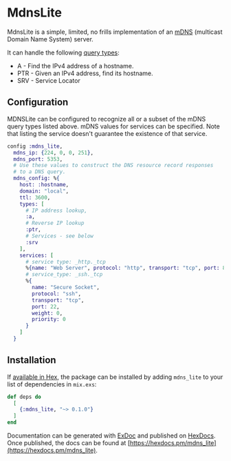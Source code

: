 # MdnsLite

MdnsLite is a simple, limited, no frills implementation of an
[mDNS](https://en.wikipedia.org/wiki/Multicast_DNS) (multicast Domain Name System)
server.

It can handle the following [query types](https://en.wikipedia.org/wiki/List_of_DNS_record_types):
* A - Find the IPv4 address of a hostname.
* PTR - Given an IPv4 address, find its hostname.
* SRV - Service Locator

## Configuration
MDNSLite can be configured to recognize all or a subset of the
mDNS query types listed above. mDNS values for services can be specified. Note that
listing the service doesn't guarantee the existence of that service.
```Elixir
config :mdns_lite,
  mdns_ip: {224, 0, 0, 251},
  mdns_port: 5353,
  # Use these values to construct the DNS resource record responses
  # to a DNS query.
  mdns_config: %{
    host: :hostname,
    domain: "local",
    ttl: 3600,
    types: [
      # IP address lookup,
      :a,
      # Reverse IP lookup
      :ptr,
      # Services - see below
      :srv
    ],
    services: [
      # service type: _http._tcp
      %{name: "Web Server", protocol: "http", transport: "tcp", port: 80, weight: 0, priority: 0},
      # service_type: _ssh._tcp
      %{
        name: "Secure Socket",
        protocol: "ssh",
        transport: "tcp",
        port: 22,
        weight: 0,
        priority: 0
      }
    ]
  }
```
## Installation

If [available in Hex](https://hex.pm/docs/publish), the package can be installed
by adding `mdns_lite` to your list of dependencies in `mix.exs`:

```elixir
def deps do
  [
    {:mdns_lite, "~> 0.1.0"}
  ]
end
```

Documentation can be generated with [ExDoc](https://github.com/elixir-lang/ex_doc)
and published on [HexDocs](https://hexdocs.pm). Once published, the docs can
be found at [https://hexdocs.pm/mdns_lite](https://hexdocs.pm/mdns_lite).
